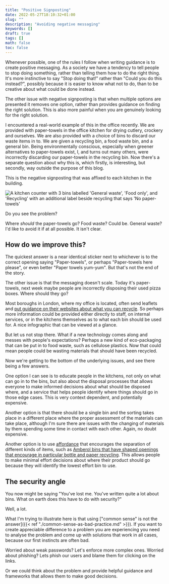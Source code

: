 ```yaml
---
title: "Positive Signposting"
date: 2022-05-27T18:10:32+01:00
slug: ""
description: "Avoiding negative messaging"
keywords: []
draft: true
tags: []
math: false
toc: false
---
```


Whenever possible, one of the rules I follow when writing guidance is to create positive messaging. As a society we have a tendency to tell people to stop doing something, rather than telling them how to do the right thing. It's more instinctive to say "Stop doing that!" rather than "Could you do this instead?", possibly because it is easier to know what not to do, than to be creative about what could be done instead.

The other issue with negative signposting is that when multiple options are presented it removes one option, rather than provides guidance on finding the right solution. This is also more painful when you are genuinely looking for the right solution.

I encountered a real-world example of this in the office recently. We are provided with paper-towels in the office kitchen for drying cutlery, crockery and ourselves. We are also provided with a choice of bins to discard our waste items in to. We are given a recycling bin, a food waste bin, and a general bin. Being environmentally conscious, especially when greener alternatives to paper-towels exist, I, and turns out many others, were incorrectly discarding our paper-towels in the recycling bin. Now there's a separate question about why this is, which firstly, is interesting, but secondly, way outside the purpose of this blog.

This is the negative signposting that was affixed to each kitchen in the building.

![A kitchen counter with 3 bins labelled 'General waste', 'Food only', and 'Recycling' with an additional label beside recycling that says 'No paper-towels'](/img/blog-post/positive-signposting/negative-signposting.png)

Do you see the problem?

Where _should_ the paper-towels go? Food waste? Could be. General waste? I'd like to avoid it if at all possible. It isn't clear.

## How do we improve this?

The quickest answer is a near identical sticker next to whichever is to the correct opening saying "Paper-towels", or perhaps "Paper-towels here please", or even better "Paper towels yum-yum". But that's not the end of the story.

The other issue is that the messaging doesn't scale. Today it's paper-towels, next week maybe people are incorrectly disposing their used pizza boxes. Where should they go?

Most boroughs in London, where my office is located, often send leaflets and [put guidance on their websites about what you can recycle](https://www.westminster.gov.uk/check-before-you-chuck#paragraph-id-3463). So perhaps more information could be provided either directly to staff, on internal services, or in the kitchens themselves as to what each bin should be used for. A nice infographic that can be viewed at a glance.

But let us not stop there. What if a new technology comes along and messes with people's expectations? Perhaps a new kind of eco-packaging that can be put in to food waste, such as cellulose plastics. Now that could mean people could be wasting materials that should have been recycled.

Now we're getting to the bottom of the underlying issues, and see there being a few answers.

One option I can see is to educate people in the kitchens, not only on what can go in to the bins, but also about the disposal processes that allows everyone to make informed decisions about what should be disposed where, and a service that helps people identify where things should go in those edge cases. This is very context dependent, and potentially expensive.

 Another option is that there should be a single bin and the sorting takes place in a different place where the proper assessment of the materials can take place, although I'm sure there are issues with the changing of materials by them spending some time in contact with each other. Again, no doubt expensive.

Another option is to use [affordance](https://en.wikipedia.org/wiki/Affordance) that encourages the separation of different kinds of items, such as [Amberol bins that have shaped openings that encourage in particular bottle and paper recycling](https://amberol.co.uk/bins/outdoor-recycling-bins/olympic-dual-bin). This allows people to make minimal effort decisions about where their product should go because they will identify the lowest effort bin to use.

## The security angle

You now might be saying "You've lost me. You've written quite a lot about bins. What on earth does this have to do with security?"

Well, a lot.

What I'm trying to illustrate here is that using ["common sense" is not the answer]({{< ref "./common-sense-as-bad-practice.md" >}}). If you want to create appreciable difference to a problem you are experiencing you need to analyse the problem and come up with solutions that work in all cases, because our first instincts are often bad.

Worried about weak passwords? Let's enforce more complex ones. Worried about phishing? Lets phish our users and blame them for clicking on the links.

Or we could think about the problem and provide helpful guidance and frameworks that allows them to make good decisions.
